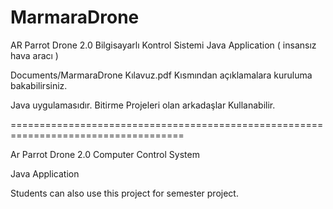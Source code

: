 MarmaraDrone
============

AR  Parrot Drone 2.0 Bilgisayarlı Kontrol Sistemi Java Application ( insansız hava aracı )


Documents/MarmaraDrone Kılavuz.pdf Kısmından açıklamalara kuruluma bakabilirsiniz. 

Java uygulamasıdır. Bitirme Projeleri olan arkadaşlar Kullanabilir.


====================================================================================


Ar Parrot Drone 2.0 Computer Control System 

Java Application 

Students can also use this project for semester project.
